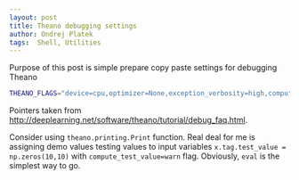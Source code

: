 ```yaml
---
layout: post
title: Theano debugging settings
author: Ondrej Platek
tags:  Shell, Utilities
---
```


Purpose of this post is simple prepare copy paste settings for debugging Theano

```sh
THEANO_FLAGS="device=cpu,optimizer=None,exception_verbosity=high,compute_test_value=warn"
```

Pointers taken from http://deeplearning.net/software/theano/tutorial/debug_faq.html.

Consider using ``theano.printing.Print`` function.
Real deal for me is assigning demo values testing values to input variables ``x.tag.test_value = np.zeros(10,10)`` with ``compute_test_value=warn`` flag.
Obviously, ``eval`` is the simplest way to go.
